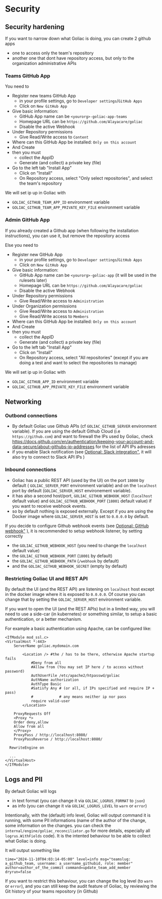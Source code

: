 # Security

## Security hardening

If you want to narrow down what Goliac is doing, you can create 2 github apps
- one to access only the team's repository
- another one that dont have repository access, but only to the organization administrative APIs

### Teams GitHub App

You need to 
- Register new teams GitHub App
  - in your profile settings, go to `Developer settings`/`GitHub Apps`
  - Click on `New GitHub App`
- Give basic information:
  - GitHub App  name can be `<yourorg>-goliac-app-teams`
  - Homepage URL can be `https://github.com/Alayacare/goliac`
  - Disable the active Webhook
- Under Repository permissions
  - Give Read/Write access to `Content`
- Where can this GitHub App be installed: `Only on this account`
- And Create
- then you must
  - collect the AppID
  - Generate (and collect) a private key (file)
- Go to the left tab "Install App"
  - Click on "Install"
  - On Repository access, select "Only select repositories", and select the team's repository

We will set ip up in Goliac with
- `GOLIAC_GITHUB_TEAM_APP_ID` environment variable
- `GOLIAC_GITHUB_TEAM_APP_PRIVATE_KEY_FILE` environment variable

### Admin GitHub App

If you already created a Github app (when following the installation instructions), you can use it, but remove the repository access

Else you need to
- Register new GitHub App
  - in your profile settings, go to `Developer settings`/`GitHub Apps`
  - Click on `New GitHub App`
- Give basic information:
  - GitHub App  name can be `<yourorg>-goliac-app` (it will be used in the rulesets later)
  - Homepage URL can be `https://github.com/Alayacare/goliac`
  - Disable the active Webhook
- Under Repository permissions
  - Give Read/Write access to `Administration`
- Under Organization permissions
  - Give Read/Write access to `Administration`
  - Give Read/Write access to `Members`
- Where can this GitHub App be installed: `Only on this account`
- And Create
- then you must
  - collect the AppID
  - Generate (and collect) a private key (file)
- Go to the left tab "Install App"
  - Click on "Install"
  - On Repository access, select "All repositories" (except if you are doing a test and want to select the repositories to manage)

We will set ip up in Goliac with
- `GOLIAC_GITHUB_APP_ID` environment variable
- `GOLIAC_GITHUB_APP_PRIVATE_KEY_FILE` environment variable


## Networking

### Outbond connections

- By default Goliac use Github APIs (cf `GOLIAC_GITHUB_SERVER` environment variable). If you are using the default Github Cloud (i.e `https://github.com`) and want to firewall the IPs used by Goliac, check https://docs.github.com/en/authentication/keeping-your-account-and-data-secure/about-githubs-ip-addresses for the list of API IPs adresses
- if you enable Slack notification (see [Optional: Slack integration"](./installation.md#optional-slack-integration), it will also try to connect to Slack API IPs
)

### Inbound connections

- Goliac has a public REST API (used by the UI) on the port `18000` by default ( `GOLIAC_SERVER_PORT` environment variable) and on the `localhost` port by default (`GOLIAC_SERVER_HOST` environement variable).
- it has also a second host/port, `GOLIAC_GITHUB_WEBHOOK_HOST` (`localhost` default value) and `GOLIAC_GITHUB_WEBHOOK_PORT` (`18001` default value) if you want to receive webhook events.
- so by default nothing is exposed externally. Except if you are using the Docker image where `GOLIAC_SERVER_HOST` is set to `0.0.0.0` by default.

If you decide to configure Github webhook events (see [Optional: GitHub webhook"](./installation.md#optional-gitHub-webhook) ), it is recommended to setup webhook listener, by setting correctly
- the `GOLIAC_GITHUB_WEBHOOK_HOST` (you need to change the `localhost` default value)
- the `GOLIAC_GITHUB_WEBHOOK_PORT` (`18001` by default)
- the `GOLIAC_GITHUB_WEBHOOK_PATH` (`/webhook` by default)
- and the `GOLIAC_GITHUB_WEBHOOK_SECRET` (empty by default)

### Restricting Goliac UI and REST API

By default the UI (and the REST API) are listening on `localhost` host except in the docker image where it is exposed to `0.0.0.0`. Of course you can change that by setting the `GOLIAC_SERVER_HOST` environment variable.

If you want to open the UI (and the REST APIs) but in a limited way, you will need to use a side-car (in kubernetes) or something similar, to setup a basic authentication, or a better mechanism.

For example a basic authentication using Apache, can be configured like:

```
<IfModule mod_ssl.c>
<VirtualHost *:443>
	ServerName goliac.mydomain.com

        <Location /> #the / has to be there, otherwise Apache startup fails
            #Deny from all
            #Allow from (You may set IP here / to access without password)
            AuthUserFile /etc/apache2/htpasswd/goliac
            AuthName authorization
            AuthType Basic
            #Satisfy Any # (or all, if IPs specified and require IP + pass)
            #            # any means neither ip nor pass
            require valid-user
        </Location>

	ProxyRequests Off
	<Proxy *>
	Order deny,allow
	Allow from all
	</Proxy>
	ProxyPass / http://localhost:8080/
	ProxyPassReverse / http://localhost:8080/

  RewriteEngine on

  ...
</VirtualHost>
</IfModule>
```

## Logs and PII

By default Goliac will logs
- in text format (you can change it via `GOLIAC_LOGRUS_FORMAT` to `json`)
- as info (you can change it via `GOLIAC_LOGRUS_LEVEL` to `warn` or `error`)

Intentionally, with the (default) info level, Goliac will output command it is running, with some PII informations (name of the author of the change, some information on the changes. you can check the `internal/engine/goliac_reconciliator.go` for more details, especially all `logrus.WithFields` code). It is the intented behaviour to be able to collect what Goliac is doing.

It will output something like
```
time="2024-11-10T04:03:14-05:00" level=info msg="teamslug: a_github_team, username: a_username_githubid, role: member" author=author_of_the_commit command=update_team_add_member dryrun=false
```

If you want to restrict this behaviour, you can change the log level (to `warn` or `error`), and you can still keep the audit feature of Goliac, by reviewing the Git history of your teams repository (in Github)
